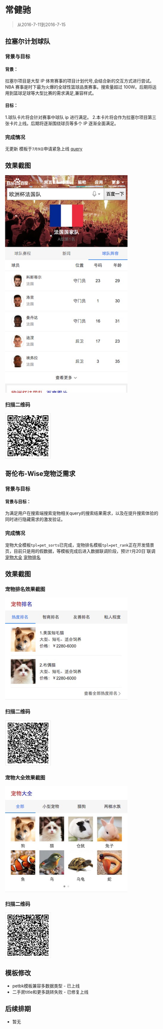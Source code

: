 # 常健驰

> 从2016-7-11到2016-7-15

## 拉塞尔计划球队

### 背景与目标

#### 背景：
拉塞尔项目是大型 IP 体育赛事的项目计划代号,会结合新的交互方式进行尝试。NBA 赛事是时下最为火爆的全球性篮球品类赛事。搜索量超过
100W。后期将运用到篮球足球等大型比赛的需求满足,兼容样式。

#### 目标：
1.球队卡片将会针对赛事中球队 ip 进行满足。
2.本卡片将会作为拉塞尔项目第三张卡片上线。后期将逐渐围绕球员等多个 IP 逐渐全面满足。

### 完成情况

无更新 模板于`7月9日`申请紧急上线 [query](https://m.baidu.com/ssid=22266368616e676a69616e636869df09/s?word=%E6%AC%A7%E6%B4%B2%E6%9D%AF%E7%BD%97%E9%A9%AC%E5%B0%BC%E4%BA%9A%E9%98%9F&sa=re_1_sg_lasar_football&rqid=3181398352491397315)

## 效果截图

<img src="./img/v_changjianchi/sport.png" width="400">

### 扫描二维码

<img src="./img/v_changjianchi/sportewm.png" width="150">

## 哥伦布-Wise宠物泛需求

### 背景与目标

#### 背景与目标：
为满足用户在搜索端搜索宠物相关query的搜索结果需求，以及在提升搜索体验的同时进行隐藏需求的激发验证。

### 完成情况

宠物大全模板`tpl=pet_sorts`已完成，宠物排名模板`tpl=pet_rank`正在开发情景页，目前只是用的假数据，等模板完成后进入数据联调阶段，预计`7`月20日`联调 [宠物大全](https://wwwhttps.baidu.com/s?dev=1&dev_workspace=platform&dev_module=aladdin-wise&dev_tpl=pet_sorts&dev_path=searchaladdin&dev_tpltype=default&tn=iphone&sid=99999&dev_online=0&dev_file=default.xml&dev_fileformat=xml&dev_pos=asResult&wd=%E5%AE%A0%E7%89%A9&word=%E5%AE%A0%E7%89%A9) [宠物排名](https://wwwhttps.baidu.com/s?dev=1&dev_workspace=platform&dev_module=aladdin-wise&dev_tpl=pet_rank&dev_path=searchaladdin&dev_tpltype=default&tn=iphone&sid=99999&dev_online=0&dev_file=default.xml&dev_fileformat=xml&dev_pos=asResult&wd=%E5%AE%A0%E7%89%A9&word=%E5%AE%A0%E7%89%A9)

## 效果截图

### 宠物排名效果截图
<img src="./img/v_changjianchi/pm.png" width="400">

### 扫描二维码

<img src="./img/v_changjianchi/pmewm.png" width="150">

### 宠物大全效果截图
<img src="./img/v_changjianchi/dq.png" width="400">

### 扫描二维码

<img src="./img/v_changjianchi/dqewm.png" width="150">

## 模板修改

* petbk模板兼容多数据类型 - 已上线
* 二手房title和更多跳转失败 - 已修复上线

## 后续排期

* 暂无
